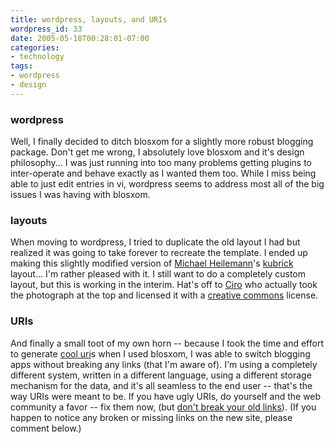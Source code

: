 ```yaml
---
title: wordpress, layouts, and URIs
wordpress_id: 33
date: 2005-05-18T00:28:01-07:00
categories:
- technology
tags:
- wordpress
- design
---
```

### wordpress ###

Well, I finally decided to ditch blosxom for a slightly more robust blogging package.  Don't get me wrong, I absolutely
love blosxom and it's design philosophy... I was just running into too many problems getting plugins to inter-operate
and behave exactly as I wanted them too.  While I miss being able to just edit entries in vi, wordpress seems to address
most all of the big issues I was having with blosxom.

### layouts ###

When moving to wordpress, I tried to duplicate the old layout I had but realized it was going to take forever to
recreate the template.  I ended up making this slightly modified version of [Michael Heilemann][]'s [kubrick][]
layout... I'm rather pleased with it.  I still want to do a completely custom layout, but this is working in the
interim.  Hat's off to [Ciro][] who actually took the photograph at the top and licensed it with a [creative commons][]
license. 

### URIs ###

And finally a small toot of my own horn -- because I took the time and effort to generate [cool uri][]s when I used
blosxom, I was able to switch blogging apps without breaking any links (that I'm aware of).  I'm using a completely
different system, written in a different language, using a different storage mechanism for the data, and it's all
seamless to the end user -- that's the way URIs were meant to be.  If you have ugly URIs, do yourself and the web
community a favor -- fix them now, (but [don't break your old links][broken urls]).  (If you happen to notice any broken
or missing links on the new site, please comment below.)

[michael heilemann]: http://binarybonsai.com/
[kubrick]: http://binarybonsai.com/kubrick/
[ciro]: http://www.flickr.com/photos/ciro/
[creative commons]: http://www.creativecommons.com/
[cool uri]: http://www.w3.org/Provider/Style/URI.html
[broken urls]: http://willnorris.com/2005/01/cooluris
